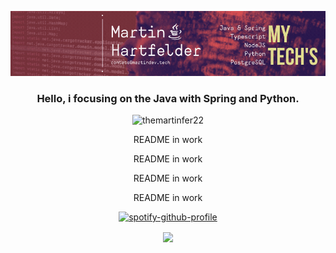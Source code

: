 <p align="center"> <img src="assets/intro.gif" alt="themartinfer22"/> </p>
<h3 align="center">Hello, i focusing on the Java with Spring and Python.</h3>

<p align="center"> <img src="https://komarev.com/ghpvc/?username=themartinfer22&label=Profile%20views&color=0e75b6&style=flat" alt="themartinfer22" /> </p>
<center>

<p>README in work</p>
<p>README in work</p>
<p>README in work</p>
<p>README in work</p>


[![spotify-github-profile](https://spotify-github-profile.vercel.app/api/view?uid=kkfig8dlwchpesdycbx6cqt2i&cover_image=true&theme=novatorem)](https://spotify-github-profile.vercel.app/api/view?uid=kkfig8dlwchpesdycbx6cqt2i&redirect=true)


<a href="https://github.com/TheMartinfer22/">
  <img align="center" src="https://github-readme-stats.vercel.app/api/top-langs/?username=TheMartinfer22&layout=compact&theme=radical" />
</a>
</center>